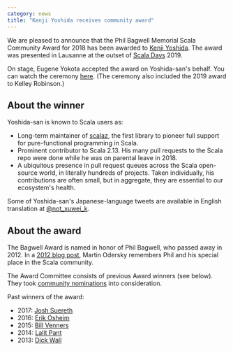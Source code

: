 ```yaml
---
category: news
title: "Kenji Yoshida receives community award"
---
```


We are pleased to announce that the Phil Bagwell Memorial Scala Community Award for 2018 has been awarded to [Kenji Yoshida](https://twitter.com/xuwei_k). The award was presented in Lausanne at the outset of [Scala Days](https://scaladays.org/) 2019.

<!-- the Scala Days link should be replaced with a 2019-specific link, once one is available -->

On stage, Eugene Yokota accepted the award on Yoshida-san's behalf.  You can watch the ceremony [here](https://scaladays.org/schedule/phil-bagwell-award--closing-panel).  (The ceremony also included the 2019 award to Kelley Robinson.)

## About the winner

Yoshida-san is known to Scala users as:

* Long-term maintainer of [scalaz](https://github.com/scalaz/scalaz), the first library to pioneer full support for pure-functional programming in Scala.
* Prominent contributor to Scala 2.13.  His many pull requests to the Scala repo were done while he was on parental leave in 2018.
* A ubiquitous presence in pull request queues across the Scala open-source world, in literally hundreds of projects.  Taken individually, his contributions are often small, but in aggregate, they are essential to our ecosystem's health.

Some of Yoshida-san's Japanese-language tweets are available in English translation at [@not_xuwei_k](https://twitter.com/not_xuwei_k).

## About the award

The Bagwell Award is named in honor of Phil Bagwell, who passed away in 2012. In a [2012 blog post](https://www.typesafe.com/blog/rip-phil-bagwell), Martin Odersky remembers Phil and his special place in the Scala community.

The Award Committee consists of previous Award winners (see below). They took [community nominations](https://www.scala-lang.org/blog/2019/03/01/phil-bagwell-nominations.html) into consideration.

Past winners of the award:

* 2017: [Josh Suereth](https://www.scala-lang.org/news/2017/09/25/bagwell-award-2017.html)
* 2016: [Erik Osheim](https://www.scala-lang.org/news/2016/10/26/bagwell-award-2016.html)
* 2015: [Bill Venners](http://scala-lang.org/news/2015/06/25/bagwell-award-2015.html)
* 2014: [Lalit Pant](https://kojoenv.wordpress.com/2014/09/27/phil-bagwell-award/)
* 2013: [Dick Wall](https://twitter.com/dickwall)
